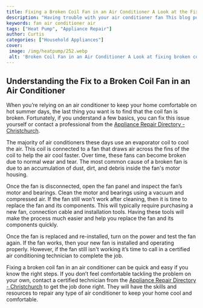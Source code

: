 ```yaml
---
title: Fixing a Broken Coil Fan in an Air Conditioner A Look at the Fix
description: "Having trouble with your air conditioner fan This blog post looks at how to diagnose and repair a broken coil fan Learn what causes fan coil failure and how to fix it"
keywords: fan air conditioner air
tags: ["Heat Pump", "Appliance Repair"]
author: Curtis
categories: ["Household Appliances"]
cover: 
 image: /img/heatpump/252.webp
 alt: 'Broken Coil Fan in an Air Conditioner A Look at fixing broken coil fans in air conditioners'
---
```

## Understanding the Fix to a Broken Coil Fan in an Air Conditioner
When you’re relying on an air conditioner to keep your home comfortable on hot summer days, the last thing you want is to find that the coil fan is broken. Fortunately, if you understand a few basics, you can fix this issue yourself or contact a professional from the [Appliance Repair Directory - Christchurch](./pages/appliance-repair-technicians/new-zealand/christchurch).

The majority of air conditioners these days use an evaporator coil to cool the air. This coil is connected to a fan that draws air across the fins of the coil to help the air cool faster. Over time, these fans can become broken due to normal wear and tear. The most common cause of a broken fan is due to an accumulation of dust, dirt, and debris inside the fan's motor housing.

Once the fan is disconnected, open the fan panel and inspect the fan’s motor and bearings. Clean the motor and bearings using a vacuum and compressed air. If the fan still won’t work after cleaning, then it is time to replace the fan and its components. This will typically require purchasing a new fan, connection cable and installation tools. Having these tools will make the process much easier and help you replace the fan and its components quickly.

Once the fan is replaced and re-installed, turn on the power and test the fan again. If the fan works, then your new fan is installed and operating properly. However, if the fan still isn't working it’s time to call in a certified air conditioning technician to complete the job.

Fixing a broken coil fan in an air conditioner can be quick and easy if you know the right steps. If you don’t feel comfortable tackling the problem on your own, contact a certified technician from the [Appliance Repair Directory - Christchurch](./pages/appliance-repair-technicians/new-zealand/christchurch) to get the job done right. They will have the skills and resources to repair any type of air conditioner to keep your home cool and comfortable.
